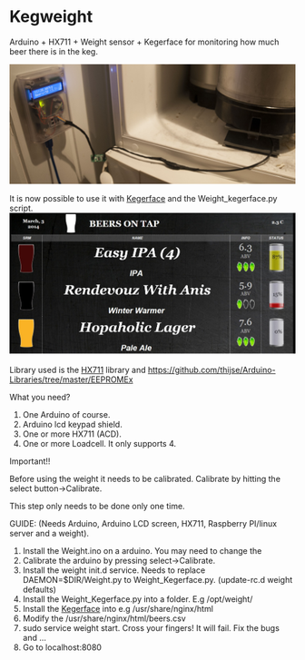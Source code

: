 Kegweight
=========

Arduino + HX711 + Weight sensor + Kegerface for monitoring how much beer there is in the keg. 

![ScreenShot](screenshot1.jpg "Arduino")

It is now possible to use it with [Kegerface](https://github.com/andresol/kegerface) and the Weight_kegerface.py script.  
![ScreenShot2](screenshot2.jpg "Kegerface")

Library used is the [HX711](https://github.com/bogde/HX711) library and https://github.com/thijse/Arduino-Libraries/tree/master/EEPROMEx

What you need?
1. One Arduino of course.
2. Arduino lcd keypad shield.
3. One or more HX711 (ACD).
4. One or more Loadcell. It only supports 4.

Important!!

Before using the weight it needs to be calibrated. Calibrate by hitting the select button->Calibrate. 

This step only needs to be done only one time.

GUIDE: (Needs Arduino, Arduino LCD screen, HX711, Raspberry PI/linux server and a weight).  
1. Install the Weight.ino on a arduino. You may need to change the   
2. Calibrate the arduino by pressing select->Calibrate.  
3. Install the weight init.d service. Needs to replace DAEMON=$DIR/Weight.py to Weight_Kegerface.py. (update-rc.d weight defaults)  
4. Install the Weight_Kegerface.py into a folder. E.g /opt/weight/  
5. Install the [Kegerface](https://github.com/andresol/kegerface) into e.g /usr/share/nginx/html  
6. Modify the /usr/share/nginx/html/beers.csv  
7. sudo service weight start. Cross your fingers! It will fail. Fix the bugs and ...  
8. Go to localhost:8080  
